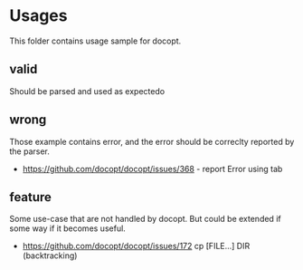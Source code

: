 # Usages

This folder contains usage sample for docopt.

## valid

Should be parsed and used as expectedo

## wrong

Those example contains error, and the error should be correclty reported by the parser.

* https://github.com/docopt/docopt/issues/368 - report Error using tab

## feature

Some use-case that are not handled by docopt. But could be extended if some way if it becomes useful.

* https://github.com/docopt/docopt/issues/172 cp [FILE...] DIR (backtracking)
